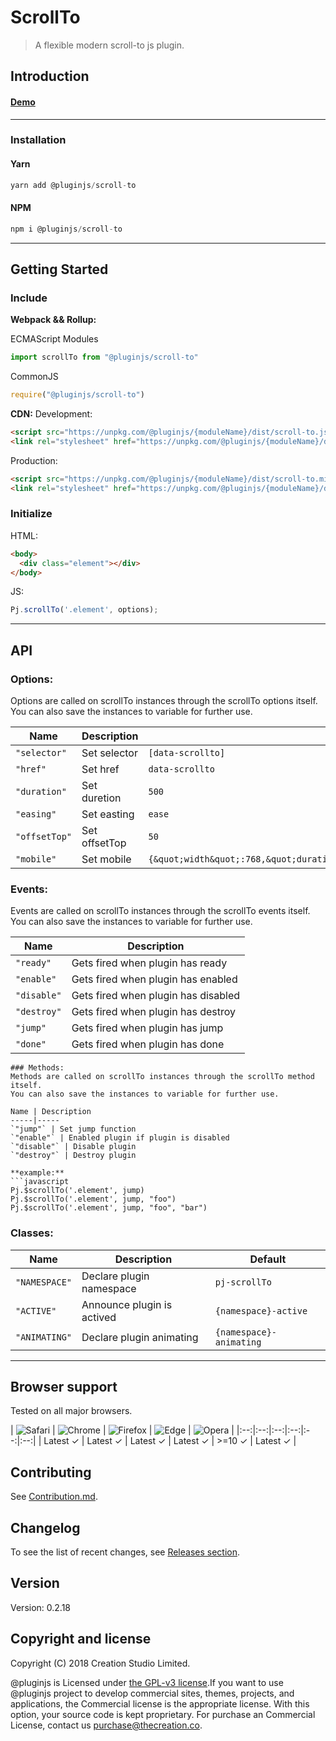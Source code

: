 # ScrollTo
> A flexible modern scroll-to js plugin.
## Introduction

#### [Demo]()
---
### Installation

#### Yarn
```javascript
yarn add @pluginjs/scroll-to
```
#### NPM
```javascript
npm i @pluginjs/scroll-to
```
---

## Getting Started
### Include
**Webpack && Rollup:**

ECMAScript Modules
```javascript
import scrollTo from "@pluginjs/scroll-to"
```

CommonJS
```javascript
require("@pluginjs/scroll-to")
```

**CDN:**
Development:
```html
<script src="https://unpkg.com/@pluginjs/{moduleName}/dist/scroll-to.js"></script>
<link rel="stylesheet" href="https://unpkg.com/@pluginjs/{moduleName}/dist/scroll-to.css">
```
Production:
```html
<script src="https://unpkg.com/@pluginjs/{moduleName}/dist/scroll-to.min.js"></script>
<link rel="stylesheet" href="https://unpkg.com/@pluginjs/{moduleName}/dist/scroll-to.min.css">
```

### Initialize
HTML:
```html
<body>
  <div class="element"></div>
</body>
```
JS:
```javascript
Pj.scrollTo('.element', options);
```
---
## API

### Options:
Options are called on scrollTo instances through the scrollTo options itself.
You can also save the instances to variable for further use.

Name | Description | Default
-----|--------------|-----
`"selector"` | Set selector | `[data-scrollto]`
`"href"` | Set href | `data-scrollto`
`"duration"` | Set duretion | `500`
`"easing"` | Set easting | `ease`
`"offsetTop"` | Set offsetTop | `50`
`"mobile"` | Set mobile | `{&quot;width&quot;:768,&quot;duration&quot;:500,&quot;easing&quot;:&quot;ease&quot;}`

### Events:
Events are called on scrollTo instances through the scrollTo events itself.
You can also save the instances to variable for further use.

Name | Description
-----|-----
`"ready"` | Gets fired when plugin has ready
`"enable"` | Gets fired when plugin has enabled
`"disable"` | Gets fired when plugin has disabled
`"destroy"` | Gets fired when plugin has destroy
`"jump"` | Gets fired when plugin has jump
`"done"` | Gets fired when plugin has done

```
### Methods:
Methods are called on scrollTo instances through the scrollTo method itself.
You can also save the instances to variable for further use.

Name | Description
-----|-----
`"jump"` | Set jump function
`"enable"` | Enabled plugin if plugin is disabled
`"disable"` | Disable plugin
`"destroy"` | Destroy plugin

**example:**
```javascript
Pj.$scrollTo('.element', jump)
Pj.$scrollTo('.element', jump, "foo")
Pj.$scrollTo('.element', jump, "foo", "bar")
```

### Classes:
Name | Description | Default
-----|------|------
`"NAMESPACE"` | Declare plugin namespace | `pj-scrollTo`
`"ACTIVE"` | Announce plugin is actived | `{namespace}-active`
`"ANIMATING"` | Declare plugin animating | `{namespace}-animating`



---

## Browser support

Tested on all major browsers.

| <img src="https://raw.githubusercontent.com/alrra/browser-logos/master/src/safari/safari_32x32.png" alt="Safari"> | <img src="https://raw.githubusercontent.com/alrra/browser-logos/master/src/chrome/chrome_32x32.png" alt="Chrome"> | <img src="https://raw.githubusercontent.com/alrra/browser-logos/master/src/firefox/firefox_32x32.png" alt="Firefox"> | <img src="https://raw.githubusercontent.com/alrra/browser-logos/master/src/edge/edge_32x32.png" alt="Edge"> | <img src="https://raw.githubusercontent.com/alrra/browser-logos/master/src/opera/opera_32x32.png" alt="Opera"> |
|:--:|:--:|:--:|:--:|:--:|:--:|
| Latest ✓ | Latest ✓ | Latest ✓ | Latest ✓ | >=10 ✓ | Latest ✓ |

## Contributing
See [Contribution.md](Contribution.md).

## Changelog
To see the list of recent changes, see [Releases section](https://github.com/plugin/plugin.js/releases).

## Version
Version: 0.2.18

## Copyright and license
Copyright (C) 2018 Creation Studio Limited.

@pluginjs is Licensed under [the GPL-v3 license](LICENSE).If you want to use @pluginjs project to develop commercial sites, themes, projects, and applications, the Commercial license is the appropriate license. With this option, your source code is kept proprietary. For purchase an Commercial License, contact us purchase@thecreation.co.